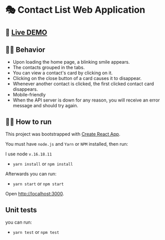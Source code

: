 <!-- @format -->

# :performing_arts: Contact List Web Application

## :rocket: [Live DEMO](https://63ac0765108efb511e7c61d5--zesty-puppy-c2cafc.netlify.app/)

## 🕵️‍♀️ Behavior

- Upon loading the home page, a blinking smile appears.
- The contacts grouped in the tabs.
- You can view a contact's card by clicking on it.
- Clicking on the close button of a card causes it to disappear.
- Whenever another contact is clicked, the first clicked contact card disappears.
- Mobile-friendly
- When the API server is down for any reason, you will receive an error message and should try again.

## :man_technologist: How to run

This project was bootstrapped with [Create React App](https://silver-pie-abe8f1.netlify.app/).

You must have `node.js` and `Yarn` or `NPM` installed, then run:

I use node `v.16.18.11`

- `yarn install` or `npm install`

Afterwards you can run:

- `yarn start` or `npm start`

Open [http://localhost:3000](http://localhost:3000).

## Unit tests

you can run:

- `yarn test` or `npm test`
